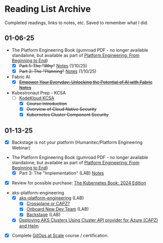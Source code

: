 # Reading List Archive

Completed readings, links to notes, etc. Saved to remember what I did.

## 01-06-25

- The Platform Engineering Book (gumroad PDF - no longer available standalone, but available as part of [Platform Engineering: From Beginning to End](https://thenjdevopsguy.gumroad.com/l/perealworld))
   - [X] ~~Part 1: The "Why"~~ [Notes](./book_notes/Michael_Levan_-_The_Platform_Engineering_Book/1_the_why.md) (1/10/25)
   - [X] ~~Part 2: The "Planning"~~ [Notes](./book_notes/Michael_Levan_-_The_Platform_Engineering_Book/2_the_planning.md) (1/10/25)

- Fabric AI
   - [X] ~~[Empower Your Everyday: Unlocking the Potential of AI with Fabric](https://www.infralovers.com/blog/2024-06-25-fabric-overview/) [Notes](./article_summaries/empower_your_everyday_unlocking_the_potential_of_ai_with_fabric.md)~~

- Kubestronaut Prep - KCSA
   - [ ] [KodeKloud KCSA](https://learn.kodekloud.com/courses/kubernetes-and-cloud-native-security-associate-kcsa)
      - [X] ~~Course Introduction~~
      - [X] ~~Overview of Cloud Native Security~~
      - [X] ~~Kubernetes Cluster Component Security~~

## 01-13-25

- [X] Backstage is not your platform (Humanitec/Platform Engineering Webinar)

- The Platform Engineering Book (gumroad PDF - no longer available standalone, but available as part of [Platform Engineering: From Beginning to End](https://thenjdevopsguy.gumroad.com/l/perealworld))
   - [X] Part 3: The "Implementation" (LAB) [Notes](./book_notes/Michael_Levan_-_The_Platform_Engineering_Book/3_the_implementation.md)

- [X] Review for possible purchase: [The Kubernetes Book: 2024 Edition](https://www.amazon.com/Kubernetes-Book-Version-November-2018-ebook/dp/B072TS9ZQZ/ref=sr_1_1?)

- aks-platform-engineering
   - [X] [aks-platform-engineering](https://github.com/Azure-Samples/aks-platform-engineering) (LAB)
      - [X] [Crossplane or CAPZ?](https://github.com/Azure-Samples/aks-platform-engineering/blob/main/docs/capz-or-crossplane.md)
      - [X] [Onboard New Dev Team](https://github.com/Azure-Samples/aks-platform-engineering/blob/main/docs/Onboard-New-Dev-Team.md) (LAB)
      - [X] [Backstage](https://github.com/Azure-Samples/aks-platform-engineering/blob/main/docs/backstage.md) (LAB)
   - [X] [Deploying AKS Clusters Using Cluster API provider for Azure (CAPZ) and Helm](https://www.youtube.com/watch?v=ondiKVYZ1W0)

- [X] Complete [GitOps at Scale](https://learning.codefresh.io/course/gitops-scale) course / certification.
